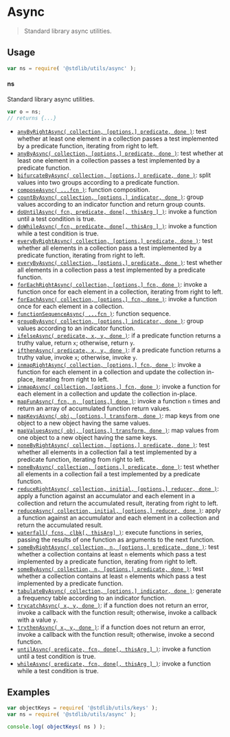 <!--

@license Apache-2.0

Copyright (c) 2018 The Stdlib Authors.

Licensed under the Apache License, Version 2.0 (the "License");
you may not use this file except in compliance with the License.
You may obtain a copy of the License at

   http://www.apache.org/licenses/LICENSE-2.0

Unless required by applicable law or agreed to in writing, software
distributed under the License is distributed on an "AS IS" BASIS,
WITHOUT WARRANTIES OR CONDITIONS OF ANY KIND, either express or implied.
See the License for the specific language governing permissions and
limitations under the License.

-->

# Async

> Standard library async utilities.

<section class="usage">

## Usage

```javascript
var ns = require( '@stdlib/utils/async' );
```

#### ns

Standard library async utilities.

```javascript
var o = ns;
// returns {...}
```

<!-- <toc pattern="*"> -->

<div class="namespace-toc">

-   <span class="signature">[`anyByRightAsync( collection, [options,] predicate, done )`][@stdlib/utils/async/any-by-right]</span><span class="delimiter">: </span><span class="description">test whether at least one element in a collection passes a test implemented by a predicate function, iterating from right to left.</span>
-   <span class="signature">[`anyByAsync( collection, [options,] predicate, done )`][@stdlib/utils/async/any-by]</span><span class="delimiter">: </span><span class="description">test whether at least one element in a collection passes a test implemented by a predicate function.</span>
-   <span class="signature">[`bifurcateByAsync( collection, [options,] predicate, done )`][@stdlib/utils/async/bifurcate-by]</span><span class="delimiter">: </span><span class="description">split values into two groups according to a predicate function.</span>
-   <span class="signature">[`composeAsync( ...fcn )`][@stdlib/utils/async/compose]</span><span class="delimiter">: </span><span class="description">function composition.</span>
-   <span class="signature">[`countByAsync( collection, [options,] indicator, done )`][@stdlib/utils/async/count-by]</span><span class="delimiter">: </span><span class="description">group values according to an indicator function and return group counts.</span>
-   <span class="signature">[`doUntilAsync( fcn, predicate, done[, thisArg ] )`][@stdlib/utils/async/do-until]</span><span class="delimiter">: </span><span class="description">invoke a function until a test condition is true.</span>
-   <span class="signature">[`doWhileAsync( fcn, predicate, done[, thisArg ] )`][@stdlib/utils/async/do-while]</span><span class="delimiter">: </span><span class="description">invoke a function while a test condition is true.</span>
-   <span class="signature">[`everyByRightAsync( collection, [options,] predicate, done )`][@stdlib/utils/async/every-by-right]</span><span class="delimiter">: </span><span class="description">test whether all elements in a collection pass a test implemented by a predicate function, iterating from right to left.</span>
-   <span class="signature">[`everyByAsync( collection, [options,] predicate, done )`][@stdlib/utils/async/every-by]</span><span class="delimiter">: </span><span class="description">test whether all elements in a collection pass a test implemented by a predicate function.</span>
-   <span class="signature">[`forEachRightAsync( collection, [options,] fcn, done )`][@stdlib/utils/async/for-each-right]</span><span class="delimiter">: </span><span class="description">invoke a function once for each element in a collection, iterating from right to left.</span>
-   <span class="signature">[`forEachAsync( collection, [options,] fcn, done )`][@stdlib/utils/async/for-each]</span><span class="delimiter">: </span><span class="description">invoke a function once for each element in a collection.</span>
-   <span class="signature">[`functionSequenceAsync( ...fcn )`][@stdlib/utils/async/function-sequence]</span><span class="delimiter">: </span><span class="description">function sequence.</span>
-   <span class="signature">[`groupByAsync( collection, [options,] indicator, done )`][@stdlib/utils/async/group-by]</span><span class="delimiter">: </span><span class="description">group values according to an indicator function.</span>
-   <span class="signature">[`ifelseAsync( predicate, x, y, done )`][@stdlib/utils/async/if-else]</span><span class="delimiter">: </span><span class="description">if a predicate function returns a truthy value, return `x`; otherwise, return `y`.</span>
-   <span class="signature">[`ifthenAsync( predicate, x, y, done )`][@stdlib/utils/async/if-then]</span><span class="delimiter">: </span><span class="description">if a predicate function returns a truthy value, invoke `x`; otherwise, invoke `y`.</span>
-   <span class="signature">[`inmapRightAsync( collection, [options,] fcn, done )`][@stdlib/utils/async/inmap-right]</span><span class="delimiter">: </span><span class="description">invoke a function for each element in a collection and update the collection in-place, iterating from right to left.</span>
-   <span class="signature">[`inmapAsync( collection, [options,] fcn, done )`][@stdlib/utils/async/inmap]</span><span class="delimiter">: </span><span class="description">invoke a function for each element in a collection and update the collection in-place.</span>
-   <span class="signature">[`mapFunAsync( fcn, n, [options,] done )`][@stdlib/utils/async/map-function]</span><span class="delimiter">: </span><span class="description">invoke a function `n` times and return an array of accumulated function return values.</span>
-   <span class="signature">[`mapKeysAsync( obj, [options,] transform, done )`][@stdlib/utils/async/map-keys]</span><span class="delimiter">: </span><span class="description">map keys from one object to a new object having the same values.</span>
-   <span class="signature">[`mapValuesAsync( obj, [options,] transform, done )`][@stdlib/utils/async/map-values]</span><span class="delimiter">: </span><span class="description">map values from one object to a new object having the same keys.</span>
-   <span class="signature">[`noneByRightAsync( collection, [options,] predicate, done )`][@stdlib/utils/async/none-by-right]</span><span class="delimiter">: </span><span class="description">test whether all elements in a collection fail a test implemented by a predicate function, iterating from right to left.</span>
-   <span class="signature">[`noneByAsync( collection, [options,] predicate, done )`][@stdlib/utils/async/none-by]</span><span class="delimiter">: </span><span class="description">test whether all elements in a collection fail a test implemented by a predicate function.</span>
-   <span class="signature">[`reduceRightAsync( collection, initial, [options,] reducer, done )`][@stdlib/utils/async/reduce-right]</span><span class="delimiter">: </span><span class="description">apply a function against an accumulator and each element in a collection and return the accumulated result, iterating from right to left.</span>
-   <span class="signature">[`reduceAsync( collection, initial, [options,] reducer, done )`][@stdlib/utils/async/reduce]</span><span class="delimiter">: </span><span class="description">apply a function against an accumulator and each element in a collection and return the accumulated result.</span>
-   <span class="signature">[`waterfall( fcns, clbk[, thisArg] )`][@stdlib/utils/async/series-waterfall]</span><span class="delimiter">: </span><span class="description">execute functions in series, passing the results of one function as arguments to the next function.</span>
-   <span class="signature">[`someByRightAsync( collection, n, [options,] predicate, done )`][@stdlib/utils/async/some-by-right]</span><span class="delimiter">: </span><span class="description">test whether a collection contains at least `n` elements which pass a test implemented by a predicate function, iterating from right to left.</span>
-   <span class="signature">[`someByAsync( collection, n, [options,] predicate, done )`][@stdlib/utils/async/some-by]</span><span class="delimiter">: </span><span class="description">test whether a collection contains at least `n` elements which pass a test implemented by a predicate function.</span>
-   <span class="signature">[`tabulateByAsync( collection, [options,] indicator, done )`][@stdlib/utils/async/tabulate-by]</span><span class="delimiter">: </span><span class="description">generate a frequency table according to an indicator function.</span>
-   <span class="signature">[`trycatchAsync( x, y, done )`][@stdlib/utils/async/try-catch]</span><span class="delimiter">: </span><span class="description">if a function does not return an error, invoke a callback with the function result; otherwise, invoke a callback with a value `y`.</span>
-   <span class="signature">[`trythenAsync( x, y, done )`][@stdlib/utils/async/try-then]</span><span class="delimiter">: </span><span class="description">if a function does not return an error, invoke a callback with the function result; otherwise, invoke a second function.</span>
-   <span class="signature">[`untilAsync( predicate, fcn, done[, thisArg ] )`][@stdlib/utils/async/until]</span><span class="delimiter">: </span><span class="description">invoke a function until a test condition is true.</span>
-   <span class="signature">[`whileAsync( predicate, fcn, done[, thisArg ] )`][@stdlib/utils/async/while]</span><span class="delimiter">: </span><span class="description">invoke a function while a test condition is true.</span>

</div>

<!-- </toc> -->

</section>

<!-- /.usage -->

<section class="examples">

## Examples

<!-- TODO: better examples -->

<!-- eslint no-undef: "error" -->

```javascript
var objectKeys = require( '@stdlib/utils/keys' );
var ns = require( '@stdlib/utils/async' );

console.log( objectKeys( ns ) );
```

</section>

<!-- /.examples -->

<section class="links">

<!-- <toc-links> -->

[@stdlib/utils/async/any-by-right]: https://www.npmjs.com/package/@stdlib/utils/tree/main/async/any-by-right

[@stdlib/utils/async/any-by]: https://www.npmjs.com/package/@stdlib/utils/tree/main/async/any-by

[@stdlib/utils/async/bifurcate-by]: https://www.npmjs.com/package/@stdlib/utils/tree/main/async/bifurcate-by

[@stdlib/utils/async/compose]: https://www.npmjs.com/package/@stdlib/utils/tree/main/async/compose

[@stdlib/utils/async/count-by]: https://www.npmjs.com/package/@stdlib/utils/tree/main/async/count-by

[@stdlib/utils/async/do-until]: https://www.npmjs.com/package/@stdlib/utils/tree/main/async/do-until

[@stdlib/utils/async/do-while]: https://www.npmjs.com/package/@stdlib/utils/tree/main/async/do-while

[@stdlib/utils/async/every-by-right]: https://www.npmjs.com/package/@stdlib/utils/tree/main/async/every-by-right

[@stdlib/utils/async/every-by]: https://www.npmjs.com/package/@stdlib/utils/tree/main/async/every-by

[@stdlib/utils/async/for-each-right]: https://www.npmjs.com/package/@stdlib/utils/tree/main/async/for-each-right

[@stdlib/utils/async/for-each]: https://www.npmjs.com/package/@stdlib/utils/tree/main/async/for-each

[@stdlib/utils/async/function-sequence]: https://www.npmjs.com/package/@stdlib/utils/tree/main/async/function-sequence

[@stdlib/utils/async/group-by]: https://www.npmjs.com/package/@stdlib/utils/tree/main/async/group-by

[@stdlib/utils/async/if-else]: https://www.npmjs.com/package/@stdlib/utils/tree/main/async/if-else

[@stdlib/utils/async/if-then]: https://www.npmjs.com/package/@stdlib/utils/tree/main/async/if-then

[@stdlib/utils/async/inmap-right]: https://www.npmjs.com/package/@stdlib/utils/tree/main/async/inmap-right

[@stdlib/utils/async/inmap]: https://www.npmjs.com/package/@stdlib/utils/tree/main/async/inmap

[@stdlib/utils/async/map-function]: https://www.npmjs.com/package/@stdlib/utils/tree/main/async/map-function

[@stdlib/utils/async/map-keys]: https://www.npmjs.com/package/@stdlib/utils/tree/main/async/map-keys

[@stdlib/utils/async/map-values]: https://www.npmjs.com/package/@stdlib/utils/tree/main/async/map-values

[@stdlib/utils/async/none-by-right]: https://www.npmjs.com/package/@stdlib/utils/tree/main/async/none-by-right

[@stdlib/utils/async/none-by]: https://www.npmjs.com/package/@stdlib/utils/tree/main/async/none-by

[@stdlib/utils/async/reduce-right]: https://www.npmjs.com/package/@stdlib/utils/tree/main/async/reduce-right

[@stdlib/utils/async/reduce]: https://www.npmjs.com/package/@stdlib/utils/tree/main/async/reduce

[@stdlib/utils/async/series-waterfall]: https://www.npmjs.com/package/@stdlib/utils/tree/main/async/series-waterfall

[@stdlib/utils/async/some-by-right]: https://www.npmjs.com/package/@stdlib/utils/tree/main/async/some-by-right

[@stdlib/utils/async/some-by]: https://www.npmjs.com/package/@stdlib/utils/tree/main/async/some-by

[@stdlib/utils/async/tabulate-by]: https://www.npmjs.com/package/@stdlib/utils/tree/main/async/tabulate-by

[@stdlib/utils/async/try-catch]: https://www.npmjs.com/package/@stdlib/utils/tree/main/async/try-catch

[@stdlib/utils/async/try-then]: https://www.npmjs.com/package/@stdlib/utils/tree/main/async/try-then

[@stdlib/utils/async/until]: https://www.npmjs.com/package/@stdlib/utils/tree/main/async/until

[@stdlib/utils/async/while]: https://www.npmjs.com/package/@stdlib/utils/tree/main/async/while

<!-- </toc-links> -->

</section>

<!-- /.links -->
